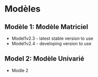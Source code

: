 # Modèles

## Modèle 1: Modèle Matriciel

- Model1v2.3 - latest stable version to use
- Model1v2.4 - developing version to use

## Model 2: Modèle Univarié

- Modle 2
